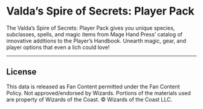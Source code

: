 # Valda’s Spire of Secrets: Player Pack

The Valda’s Spire of Secrets: Player Pack gives you unique species, subclasses, spells, and magic items from Mage Hand Press’ catalog of innovative additions to the Player’s Handbook. Unearth magic, gear, and player options that even a lich could love!

---

## License

This data is released as Fan Content permitted under the Fan Content Policy. Not approved/endorsed by Wizards. Portions of the materials used are property of Wizards of the Coast. © Wizards of the Coast LLC.
